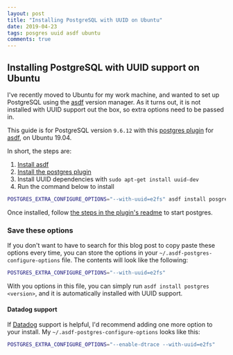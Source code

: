 ```yaml
---
layout: post
title: "Installing PostgreSQL with UUID on Ubuntu"
date: 2019-04-23
tags: posgres uuid asdf ubuntu
comments: true
---
```


## Installing PostgreSQL with UUID support on Ubuntu

I've recently moved to Ubuntu for my work machine, and wanted to set up PostgreSQL using the [asdf](https://github.com/asdf-vm/asdf) version manager. As it turns out, it is not installed with UUID support out the box, so extra options need to be passed in.

This guide is for PostgreSQL version `9.6.12` with this [postgres plugin](https://github.com/smashedtoatoms/asdf-postgres) for [asdf](https://github.com/asdf-vm/asdf), on Ubuntu 19.04.

In short, the steps are:

1. [Install asdf](https://asdf-vm.com/#/core-manage-asdf-vm)
2. [Install the postgres plugin](https://github.com/smashedtoatoms/asdf-postgres#install)
3. Install UUID dependencies with `sudo apt-get install uuid-dev`
4. Run the command below to install

```bash
POSTGRES_EXTRA_CONFIGURE_OPTIONS="--with-uuid=e2fs" asdf install posgres 9.6.12
```

Once installed, follow [the steps in the plugin's readme](https://github.com/smashedtoatoms/asdf-postgres#run) to start postgres.

### Save these options
If you don't want to have to search for this blog post to copy paste these options every time, you can store the options in your `~/.asdf-postgres-configure-options` file. The contents will look like the following:


```bash
POSTGRES_EXTRA_CONFIGURE_OPTIONS="--with-uuid=e2fs"
```

With you options in this file, you can simply run `asdf install postgres <version>`, and it is automatically installed with UUID support.

#### Datadog support

If [Datadog](https://www.datadoghq.com/) support is helpful, I'd recommend adding one more option to your install. My `~/.asdf-postgres-configure-options` looks like this:

```bash
POSTGRES_EXTRA_CONFIGURE_OPTIONS="--enable-dtrace --with-uuid=e2fs"
```

